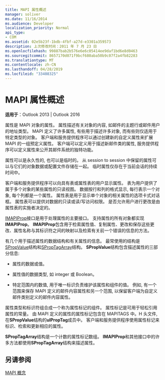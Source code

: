 ```yaml
---
title: MAPI 属性概述
manager: soliver
ms.date: 11/16/2014
ms.audience: Developer
localization_priority: Normal
api_type:
- COM
ms.assetid: 02e5b23f-1bdb-4fbf-a27d-e3301a359573
description: 上次修改时间：2011 年 7 月 23 日
ms.openlocfilehash: 99887bab2b576e6e6c05414ee9daf1bd6e8d0463
ms.sourcegitcommit: 8657170d071f9bcf680aba50b9c07f2a4fb82283
ms.translationtype: MT
ms.contentlocale: zh-CN
ms.lasthandoff: 04/28/2019
ms.locfileid: "33408325"
---
```

# <a name="mapi-property-overview"></a>MAPI 属性概述

  
  
**适用于**：Outlook 2013 | Outlook 2016 
  
属性是 MAPI 对象的属性。 属性描述有关对象的内容, 如邮件的主题行或邮件用户的地址类型。 MAPI 定义了许多属性, 有些用于描述许多对象, 而有些则仅适用于特定类型的对象。 客户端和服务提供程序可以通过创建新的自定义属性来扩展 MAPI 的一组预定义属性。 客户端可以定义用于描述新邮件类的属性, 服务提供程序可以定义属性来公开其邮件系统的独特功能。
  
属性可以是永久性的, 也可以是临时的。 从 session to session 中保留的属性可以与它们的对象数据或配置文件存储在一起。 临时属性仅存在于当前会话的持续时间中。 
  
客户端和服务提供程序可以向具有表或属性表的用户显示属性。 表为用户提供了属于多个对象的某些属性的只读视图。 数据按行和列的格式显示, 每行表示一个对象, 每个列都是一个属性。 属性表是用于显示单个对象的相关属性的选项卡式对话框。 属性表可以提供对数据的只读或读/写访问权限。 是否允许用户进行更改是由属性表的实施者决定的。
  
[IMAPIProp](imapipropiunknown.md)接口是用于处理属性的主要接口。 支持属性的所有对象都实现**IMAPIProp**。 **IMAPIProp**包含用于检索属性值、复制属性、更改和保存这些更改、属性名称与其标识符之间的映射以及检索有关前一个错误的信息的方法。 
  
有几个用于描述属性的数据结构和有关属性的信息。 最常使用的结构是[SPropValue](spropvalue.md)结构和[SPropTagArray](sproptagarray.md)结构。 **SPropValue**结构包含描述属性的三部分信息: 
  
- 属性的数据或值。
    
- 属性值的数据类型, 如 integer 或 Boolean。 
    
- 特定范围内的数值, 用于唯一标识负责维护该属性和组件的值。 例如, 有一个范围来保存 MAPI 定义的邮件内容属性和另一个范围, 以保留客户端为自定义邮件类别定义的邮件内容属性。 
    
属性类型和标识符组合成一个称为属性标记的组件。 属性标记是可用于轻松引用属性的常量。 由 MAPI 定义的属性的属性标记包含在 MAPITAGS 中。H 头文件, 在**SPropValue**结构的**ulPropTag**成员中。 客户端和服务提供程序使用属性标记来标识、检索和更新相应的属性。 
  
**SPropTagArray**结构是一个计数的属性标记数组。 **IMAPIProp**和其他接口中的许多方法都使用**SPropTagArray**结构来描述属性。 
  
## <a name="see-also"></a>另请参阅



[MAPI 概念](mapi-concepts.md)

